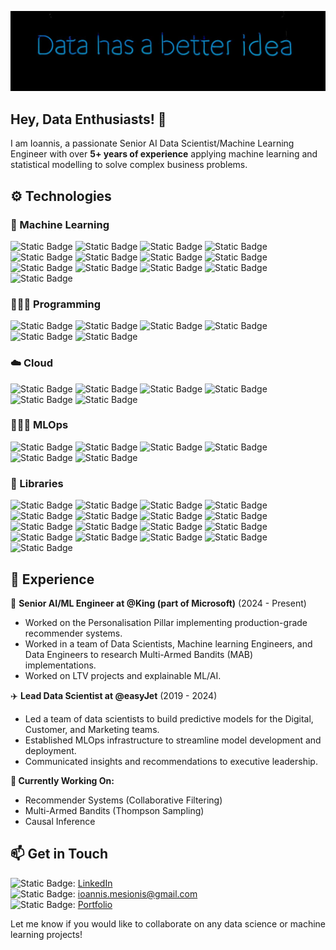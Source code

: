 <p align="center">
  <img src="https://github.com/ioannismesionis/ioannismesionis/blob/main/assets/data-has-a-better-idea.jpg" />
</p>

## Hey, Data Enthusiasts! 👋

I am Ioannis,  a passionate Senior AI Data Scientist/Machine Learning Engineer with over **5+ years of experience** applying machine learning and statistical modelling to solve complex business problems.

## ⚙️ Technologies

### 🤖 Machine Learning
![Static Badge](https://img.shields.io/badge/Regression-orange)
![Static Badge](https://img.shields.io/badge/Classification-orange)
![Static Badge](https://img.shields.io/badge/Clustering-orange)
![Static Badge](https://img.shields.io/badge/Dimensionality_Reduction-orange)
![Static Badge](https://img.shields.io/badge/Recommender_Systems-orange)
![Static Badge](https://img.shields.io/badge/Collaborative_Filtering-orange)
![Static Badge](https://img.shields.io/badge/Content_Based_Recommenders-orange)
![Static Badge](https://img.shields.io/badge/Hybrid_Recommenders-orange)
![Static Badge](https://img.shields.io/badge/Model_Based_Recommenders-orange)
![Static Badge](https://img.shields.io/badge/Matrix_Factorisation-orange)
![Static Badge](https://img.shields.io/badge/Learn_to_Rank-orange)
![Static Badge](https://img.shields.io/badge/Multi_Armed_Bandits-orange)
![Static Badge](https://img.shields.io/badge/Thompson_Sampling-orange)

### 👨🏻‍💻 Programming
![Static Badge](https://img.shields.io/badge/Python-blue)
![Static Badge](https://img.shields.io/badge/R-blue)
![Static Badge](https://img.shields.io/badge/PySpark-blue)
![Static Badge](https://img.shields.io/badge/SQL-blue)
![Static Badge](https://img.shields.io/badge/Bash-blue)
![Static Badge](https://img.shields.io/badge/Markdown-blue)

### ☁️ Cloud
![Static Badge](https://img.shields.io/badge/GCP-purple)
![Static Badge](https://img.shields.io/badge/Databricks-purple)
![Static Badge](https://img.shields.io/badge/AWS-purple)
![Static Badge](https://img.shields.io/badge/Docker-purple)
![Static Badge](https://img.shields.io/badge/Kubernetes-purple)
![Static Badge](https://img.shields.io/badge/GitHub-purple)

### 👷🏻‍♂️ MLOps
![Static Badge](https://img.shields.io/badge/Docker-grey)
![Static Badge](https://img.shields.io/badge/Git-grey)
![Static Badge](https://img.shields.io/badge/Model_Monitor-grey)
![Static Badge](https://img.shields.io/badge/Data_Drift-grey)
![Static Badge](https://img.shields.io/badge/Concept_Drift-grey)
![Static Badge](https://img.shields.io/badge/CI--CD_Pipeline-grey)

### 🧰 Libraries
![Static Badge](https://img.shields.io/badge/pandas-yellow)
![Static Badge](https://img.shields.io/badge/numpy-yellow)
![Static Badge](https://img.shields.io/badge/xgboost-yellow)
![Static Badge](https://img.shields.io/badge/lightgbm-yellow)
![Static Badge](https://img.shields.io/badge/seaborn-yellow)
![Static Badge](https://img.shields.io/badge/scikit--learn-yellow)
![Static Badge](https://img.shields.io/badge/tensorflow-yellow)
![Static Badge](https://img.shields.io/badge/yellowbricks-yellow)
![Static Badge](https://img.shields.io/badge/feature--engine-yellow)
![Static Badge](https://img.shields.io/badge/evidently--ai-yellow)
![Static Badge](https://img.shields.io/badge/shap-yellow)
![Static Badge](https://img.shields.io/badge/hugging--face-yellow)
![Static Badge](https://img.shields.io/badge/nltk-yellow)
![Static Badge](https://img.shields.io/badge/plotly-yellow)
![Static Badge](https://img.shields.io/badge/streamlit-yellow)
![Static Badge](https://img.shields.io/badge/r--shiny-yellow)
![Static Badge](https://img.shields.io/badge/keras-yellow)


## 💼 Experience

🍬 **Senior AI/ML Engineer at @King (part of Microsoft)** (2024 - Present)

 - Worked on the Personalisation Pillar implementing production-grade recommender systems.
 - Worked in a team of Data Scientists, Machine learning Engineers, and Data Engineers to research Multi-Armed Bandits (MAB) implementations.
 - Worked on LTV projects and explainable ML/AI.


✈️ **Lead Data Scientist at @easyJet** (2019 - 2024)

 - Led a team of data scientists to build predictive models for the Digital, Customer, and Marketing teams.
 - Established MLOps infrastructure to streamline model development and deployment.
 - Communicated insights and recommendations to executive leadership.

**🔭 Currently Working On:**

- Recommender Systems (Collaborative Filtering)
- Multi-Armed Bandits (Thompson Sampling)
- Causal Inference

## 📫 Get in Touch <br>
![Static Badge](https://img.shields.io/badge/LinkedIn-black): [LinkedIn](https://www.linkedin.com/in/ioannis-mesionis/) <br>
![Static Badge](https://img.shields.io/badge/email-black): ioannis.mesionis@gmail.com <br>
![Static Badge](https://img.shields.io/badge/Portfolio-black): [Portfolio](https://ioannismesionis.github.io/) <br>

Let me know if you would like to collaborate on any data science or machine learning projects!
 
<!---
ioannismesionis/ioannismesionis is a ✨ special ✨ repository because its `README.md` (this file) appears on your GitHub profile.
You can click the Preview link to take a look at your changes.
--->
